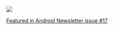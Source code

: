 
<a href = "https://androidweekly.net/issues/issue-433">
  <img src="https://androidweekly.net/issues/issue-433/badge">
</a>

[Featured in Android Newsletter issue #17](https://vladsonkin.com/android-newsletter-17/)
